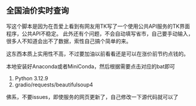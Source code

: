 ## 全国油价实时查询

写这个脚本是因为在吾爱上看到有网友用TK写了一个使用公共API服务的TK界面程序，公共API不稳定。
此外还有个问题，不会自动填写省市，自己要手动输入，很多人不知道会出不了数据，索性自己搞个简单的来。

这东西本质上实用性不高，不过要加油以前看看还是可以在涨价前节约点钱的。

本地安装好Anaconda或者MiniConda，然后根据需要点击对应的bat即可

1. Python 3.12.9
2. gradio/requests/beautifulsoup4

佛系，不要issues，即使服务的网页更新了，自己修改一下源代码就可以了